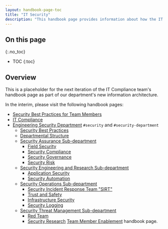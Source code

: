 ```yaml
---
layout: handbook-page-toc
title: "IT Security"
description: "This handbook page provides information about how the IT Compliance team works."
---
```


## On this page
{:.no_toc}

- TOC
{:toc}

## Overview

This is a placeholder for the next iteration of the IT Compliance team's handbook page as part of our department's new information architecture. 

In the interim, please visit the following handbook pages:

* [Security Best Practices for Team Members](/handbook/security)
* [IT Compliance](/handbook/business-technology/it-compliance)
* [Engineering Security Department](https://about.gitlab.com/handbook/engineering/security/) `#security` and `#security-department`
    * [Security Best Practices](https://about.gitlab.com/handbook/security/)
    * [Departmental Structure](https://about.gitlab.com/handbook/engineering/security/#departmental-structure)
    * [Security Assurance Sub-department](https://about.gitlab.com/handbook/engineering/security/security-assurance/)
        * [Field Security](https://about.gitlab.com/handbook/engineering/security/security-assurance/field-security/)
        * [Security Compliance](https://about.gitlab.com/handbook/engineering/security/security-assurance/security-compliance/)
        * [Security Governance](https://about.gitlab.com/handbook/engineering/security/security-assurance/governance/)
        * [Security Risk](https://about.gitlab.com/handbook/engineering/security/security-assurance/security-risk/)
    * [Security Engineering and Research Sub-department](https://about.gitlab.com/handbook/engineering/security/security-engineering-and-research/)
        * [Application Security](https://about.gitlab.com/handbook/engineering/security/security-engineering-and-research/application-security/)
        * [Security Automation](https://about.gitlab.com/handbook/engineering/security/security-engineering-and-research/automation/)
    * [Security Operations Sub-department](https://about.gitlab.com/handbook/engineering/security/security-operations)
        * [Security Incident Response Team "SIRT"](https://about.gitlab.com/handbook/engineering/security/security-operations/sirt)
        * [Trust and Safety](https://about.gitlab.com/handbook/engineering/security/security-operations/trustandsafety/)
        * [Infrastructure Security](https://about.gitlab.com/handbook/engineering/security/security-engineering-and-research/infrastructure-security/)
        * [Security Logging](https://about.gitlab.com/handbook/engineering/security/security-engineering-and-research/security-logging)
    * [Security Threat Management Sub-department](https://about.gitlab.com/handbook/engineering/security/threat-management)
        * [Red Team](https://about.gitlab.com/handbook/engineering/security/threat-management/red-team)
        * [Security Research](https://about.gitlab.com/handbook/engineering/security/security-engineering-and-research/security-research/)
 [Team Member Enablement](/handbook/business-technology/team-member-enablement/) handbook page.
